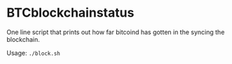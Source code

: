 # BTCblockchainstatus

One line script that prints out how far bitcoind has gotten in the syncing the blockchain.

Usage: `./block.sh`

